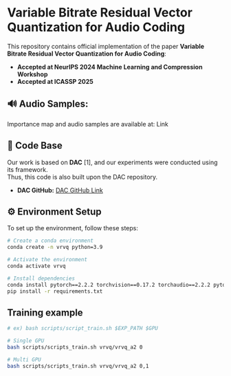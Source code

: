 # Variable Bitrate Residual Vector Quantization for Audio Coding

This repository contains official implementation of the paper **Variable Bitrate Residual Vector Quantization for Audio Coding**:  
- **Accepted at NeurIPS 2024 Machine Learning and Compression Workshop** 
- **Accepted at ICASSP 2025**  

## 🔊 Audio Samples: 
Importance map and audio samples are available at: Link

## 📌 Code Base  
Our work is based on **DAC** [1], and our experiments were conducted using its framework.  
Thus, this code is also built upon the DAC repository.  
- **DAC GitHub:** [DAC GitHub Link](#)  

## ⚙️ Environment Setup  
To set up the environment, follow these steps:  

```bash
# Create a conda environment
conda create -n vrvq python=3.9

# Activate the environment
conda activate vrvq

# Install dependencies
conda install pytorch==2.2.2 torchvision==0.17.2 torchaudio==2.2.2 pytorch-cuda=11.8 -c pytorch -c nvidia  ## We used this command for PyTorch install
pip install -r requirements.txt
```

## Training example
```bash
# ex) bash scripts/script_train.sh $EXP_PATH $GPU

# Single GPU
bash scripts/scripts_train.sh vrvq/vrvq_a2 0

# Multi GPU
bash scripts/scripts_train.sh vrvq/vrvq_a2 0,1
```

